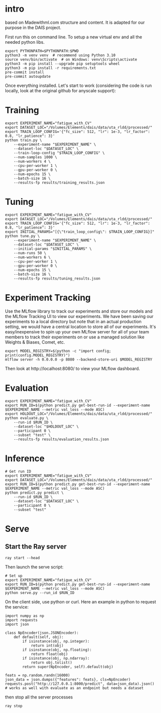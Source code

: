 # intro
based on Madewithml.com structure and content. It is adapted for our purpose in the DAIS project.

First run this on command line. To setup a new virtual env and all the needed python libs.
```
export PYTHONPATH=$PYTHONPATH:$PWD
python3 -m venv venv  # recommend using Python 3.10
source venv/bin/activate  # on Windows: venv\Scripts\activate
python3 -m pip install --upgrade pip setuptools wheel
python3 -m pip install -r requirements.txt
pre-commit install
pre-commit autoupdate
```

Once everything installed. Let's start to work (considering the code is run locally, look at the original github for anyscale support):

# Training
```
export EXPERIMENT_NAME="fatigue_with_CV"
export DATASET_LOC="/Volumes/Elements/dais/data/uta_rldd/processed/"
export TRAIN_LOOP_CONFIG='{"fc_size": 512, "lr": 1e-3, "lr_factor": 0.8, "lr_patience": 3}'
python train.py \
    --experiment-name "$EXPERIMENT_NAME" \
    --dataset-loc "$DATASET_LOC" \
    --train-loop-config "$TRAIN_LOOP_CONFIG" \
    --num-samples 1000 \
    --num-workers 4 \
    --cpu-per-worker 1 \
    --gpu-per-worker 0 \
    --num-epochs 15 \
    --batch-size 16 \
    --results-fp results/training_results.json
```

# Tuning 
```
export EXPERIMENT_NAME="fatigue_with_CV"
export DATASET_LOC="/Volumes/Elements/dais/data/uta_rldd/processed/"
export TRAIN_LOOP_CONFIG='{"fc_size": 512, "lr": 1e-3, "lr_factor": 0.8, "lr_patience": 3}'
export INITIAL_PARAMS="[{\"train_loop_config\": $TRAIN_LOOP_CONFIG}]"
python tune.py \
    --experiment-name "$EXPERIMENT_NAME" \
    --dataset-loc "$DATASET_LOC" \
    --initial-params "$INITIAL_PARAMS" \
    --num-runs 50 \
    --num-workers 6 \
    --cpu-per-worker 1 \
    --gpu-per-worker 0 \
    --num-epochs 15 \
    --batch-size 16 \
    --results-fp results/tuning_results.json
```

# Experiment Tracking
Use the MLflow library to track our experiments and store our models and the MLflow Tracking UI to view our experiments. We have been saving our experiments to a local directory but note that in an actual production setting, we would have a central location to store all of our experiments. It's easy/inexpensive to spin up your own MLflow server for all of your team members to track their experiments on or use a managed solution like Weights & Biases, Comet, etc.

```
export MODEL_REGISTRY=$(python -c "import config; print(config.MODEL_REGISTRY)")
mlflow server -h 0.0.0.0 -p 8080 --backend-store-uri $MODEL_REGISTRY
```
Then look at http://localhost:8080/ to view your MLflow dashboard.

# Evaluation
```
export EXPERIMENT_NAME="fatigue_with_CV"
export RUN_ID=$(python predict.py get-best-run-id --experiment-name $EXPERIMENT_NAME --metric val_loss --mode ASC)
export HOLDOUT_LOC="/Volumes/Elements/dais/data/uta_rldd/processed/"
python evaluate.py \
    --run-id $RUN_ID \
    --dataset-loc "$HOLDOUT_LOC" \
    --participant 0 \
    --subset "test" \
    --results-fp results/evaluation_results.json
```

# Inference
```
# Get run ID
export EXPERIMENT_NAME="fatigue_with_CV"
export DATASET_LOC="/Volumes/Elements/dais/data/uta_rldd/processed/"
export RUN_ID=$(python predict.py get-best-run-id --experiment-name $EXPERIMENT_NAME --metric val_loss --mode ASC)
python predict.py predict \
    --run-id $RUN_ID \
    --dataset-loc "$DATASET_LOC" \
    --participant 0 \
    --subset "test" 
```

# Serve

## Start the Ray server
```
ray start --head
```

Then launch the serve script:
```
# Set up
export EXPERIMENT_NAME="fatigue_with_CV"
export RUN_ID=$(python predict.py get-best-run-id --experiment-name $EXPERIMENT_NAME --metric val_loss --mode ASC)
python serve.py --run_id $RUN_ID
```

On the client side, use python or curl. Here an example in python to request the service:
```
import numpy as np
import requests
import json

class NpEncoder(json.JSONEncoder):
    def default(self, obj):
        if isinstance(obj, np.integer):
            return int(obj)
        if isinstance(obj, np.floating):
            return float(obj)
        if isinstance(obj, np.ndarray):
            return obj.tolist()
        return super(NpEncoder, self).default(obj)
       
feats = np.random.randn(16000)
json_data = json.dumps({"features": feats}, cls=NpEncoder)
requests.post("http://127.0.0.1:8000/predict", data=json_data).json()
# works as well with evaluate as an endpoint but needs a dataset
```

then stop all the server processes
```
ray stop
```
